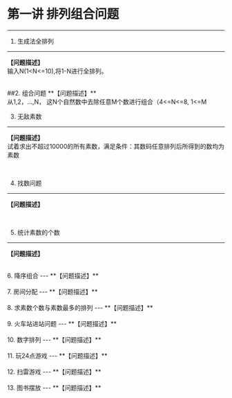 第一讲 排列组合问题
===
___
1. 生成法全排列
---
**【问题描述】**<br>
输入N(1<N<=10),将1-N进行全排列。

<br>
##2. 组合问题
**【问题描述】**<br>
从1,2，...,N， 这N个自然数中去除任意M个数进行组合（4<=N<=8, 1<=M<N),然后列出全部组合。

<br>

3. 无敌素数
---
**【问题描述】**<br>
试着求出不超过10000的所有素数，满足条件：其数码任意排列后所得到的数均为素数

<br>

4. 找数问题
---
**【问题描述】**<br>

<br>

5. 统计素数的个数
---
**【问题描述】**<br>

<br>
6. 降序组合
---
**【问题描述】**<br>

<br>
7. 房间分配
---
**【问题描述】**<br>

<br>
8. 求素数个数与素数最多的排列
---
**【问题描述】**<br>

<br>
9. 火车站进站问题
---
**【问题描述】**<br>

<br>
10. 数字排列
---
**【问题描述】**<br>

<br>
11. 玩24点游戏
---
**【问题描述】**<br>

<br>
12. 扫雷游戏
---
**【问题描述】**<br>

<br>
13. 图书摆放
---
**【问题描述】**<br>

<br>
